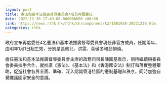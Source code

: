 ```yaml
---
layout: post
title: 憲法和基本法推廣督導委員會4成員再獲委任
date: 2022-12-30 17:49:08.000000000 +08:00
link: https://news.rthk.hk/rthk/ch/component/k2/1681938-20221230.htm
categories: rthk
---
```


政府宣布再度委任4名憲法和基本法推廣督導委員會現任非官方成員，任期兩年，由明年1月1日起生效，分別是區佩兒、洪雯、葉傲冬和彭韻僖。

擔任憲法和基本法推廣督導委員會主席的政務司司長陳國基表示，期待繼續與委員會委員攜手合作，就推廣《憲法》、《基本法》和《香港國安法》制訂和落實整體策略，促進社會各界全面、準確、深入認識香港特區的憲制基礎和秩序，同時加強自覺維護國家安全的意識。
